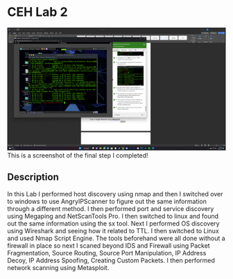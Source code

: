 <h1>CEH Lab 2</h1>


![Image Alt](https://github.com/DannyRRios/CEH-Lab-2/blob/9f454364cff27c37038b3fc4c1ee265c0a9fba1a/Lab1-1.png)
This is a screenshot of the final step I completed! 

<h2>Description</h2>
In this Lab I performed host discovery using nmap and then I switched over to windows to use AngryIPScanner to figure out the same information through a different method. I then performed port and service discovery using Megaping and NetScanTools Pro. I then switched to linux and found out the same information using the sx tool. Next I performed OS discovery using Wireshark and seeing how it related to TTL. I then switched to Linux and used Nmap Script Engine. The tools beforehand were all done without a firewall in place so next I scaned beyond IDS and Firewall using Packet Fragmentation, Source Routing, Source Port Manipulation, IP Address Decoy, IP Address Spoofing, Creating Custom Packets. I then performed network scanning using Metasploit.
<br />


